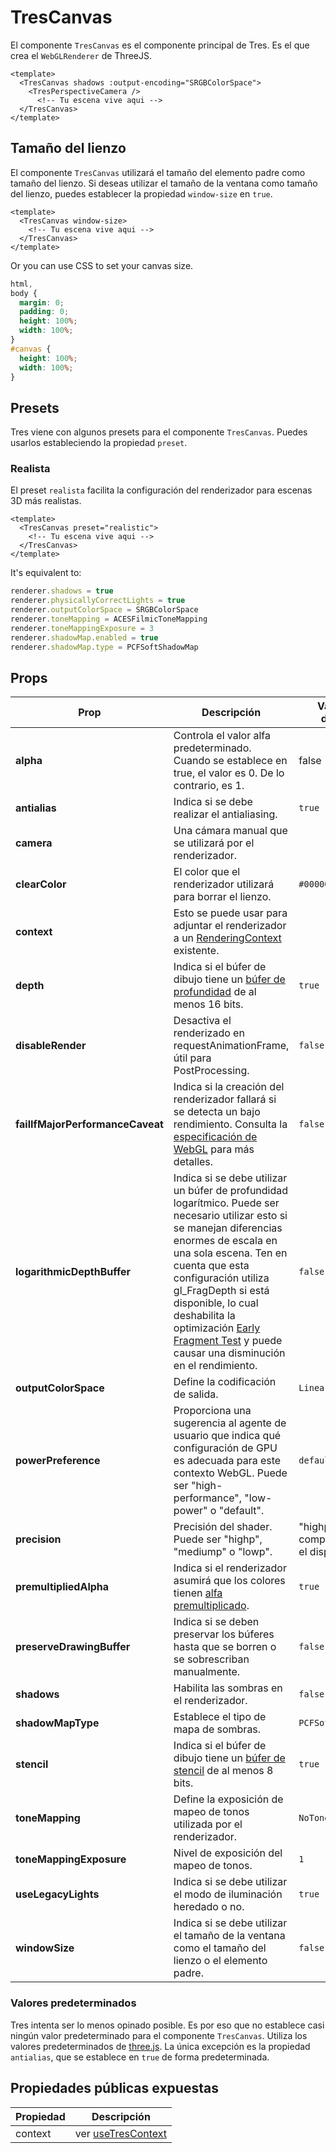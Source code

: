# TresCanvas

El componente `TresCanvas` es el componente principal de Tres. Es el que crea el `WebGLRenderer` de ThreeJS.

```vue{2,5}
<template>
  <TresCanvas shadows :output-encoding="SRGBColorSpace">
    <TresPerspectiveCamera />
      <!-- Tu escena vive aqui -->
  </TresCanvas>
</template>
```

## Tamaño del lienzo

El componente `TresCanvas` utilizará el tamaño del elemento padre como tamaño del lienzo. Si deseas utilizar el tamaño de la ventana como tamaño del lienzo, puedes establecer la propiedad `window-size` en `true`.

```vue
<template>
  <TresCanvas window-size>
    <!-- Tu escena vive aqui -->
  </TresCanvas>
</template>
```

Or you can use CSS to set your canvas size.

```css
html,
body {
  margin: 0;
  padding: 0;
  height: 100%;
  width: 100%;
}
#canvas {
  height: 100%;
  width: 100%;
}
```

## Presets

Tres viene con algunos presets para el componente `TresCanvas`. Puedes usarlos estableciendo la propiedad `preset`.

### Realista

El preset `realista` facilita la configuración del renderizador para escenas 3D más realistas.

```vue
<template>
  <TresCanvas preset="realistic">
    <!-- Tu escena vive aqui -->
  </TresCanvas>
</template>
```

It's equivalent to:

```ts
renderer.shadows = true
renderer.physicallyCorrectLights = true
renderer.outputColorSpace = SRGBColorSpace
renderer.toneMapping = ACESFilmicToneMapping
renderer.toneMappingExposure = 3
renderer.shadowMap.enabled = true
renderer.shadowMap.type = PCFSoftShadowMap
```

## Props

| Prop | Descripción | Valor por defecto |
| ---- | ---- | --- |
| **alpha** | Controla el valor alfa predeterminado. Cuando se establece en true, el valor es 0. De lo contrario, es 1. | false |
| **antialias** | Indica si se debe realizar el antialiasing. | `true` |
| **camera** | Una cámara manual que se utilizará por el renderizador. | |
| **clearColor** | El color que el renderizador utilizará para borrar el lienzo. | `#000000` |
| **context** | Esto se puede usar para adjuntar el renderizador a un [RenderingContext](https://developer.mozilla.org/en-US/docs/Web/API/WebGLRenderingContext) existente. | |
| **depth** | Indica si el búfer de dibujo tiene un [búfer de profundidad](https://en.wikipedia.org/wiki/Z-buffering) de al menos 16 bits. | `true` |
| **disableRender** | Desactiva el renderizado en requestAnimationFrame, útil para PostProcessing. | `false` |
| **failIfMajorPerformanceCaveat** | Indica si la creación del renderizador fallará si se detecta un bajo rendimiento. Consulta la [especificación de WebGL](https://registry.khronos.org/webgl/specs/latest/1.0/#5.2) para más detalles. | `false` |
| **logarithmicDepthBuffer** | Indica si se debe utilizar un búfer de profundidad logarítmico. Puede ser necesario utilizar esto si se manejan diferencias enormes de escala en una sola escena. Ten en cuenta que esta configuración utiliza gl_FragDepth si está disponible, lo cual deshabilita la optimización [Early Fragment Test](https://www.khronos.org/opengl/wiki/Early_Fragment_Test) y puede causar una disminución en el rendimiento. | `false` |
| **outputColorSpace** | Define la codificación de salida. | `LinearEncoding` |
| **powerPreference** | Proporciona una sugerencia al agente de usuario que indica qué configuración de GPU es adecuada para este contexto WebGL. Puede ser "high-performance", "low-power" o "default". | `default` |
| **precision** | Precisión del shader. Puede ser "highp", "mediump" o "lowp". | "highp" si es compatible con el dispositivo |
| **premultipliedAlpha** | Indica si el renderizador asumirá que los colores tienen [alfa premultiplicado](https://en.wikipedia.org/wiki/Glossary_of_computer_graphics#premultiplied_alpha). | `true` |
| **preserveDrawingBuffer** | Indica si se deben preservar los búferes hasta que se borren o se sobrescriban manualmente. | `false` |
| **shadows** | Habilita las sombras en el renderizador. | `false` |
| **shadowMapType** | Establece el tipo de mapa de sombras. | `PCFSoftShadowMap` |
| **stencil** | Indica si el búfer de dibujo tiene un [búfer de stencil](https://en.wikipedia.org/wiki/Stencil_buffer) de al menos 8 bits. | `true` |
| **toneMapping** | Define la exposición de mapeo de tonos utilizada por el renderizador. | `NoToneMapping` |
| **toneMappingExposure** | Nivel de exposición del mapeo de tonos. | `1` |
| **useLegacyLights** | Indica si se debe utilizar el modo de iluminación heredado o no. | `true` |
| **windowSize** | Indica si se debe utilizar el tamaño de la ventana como el tamaño del lienzo o el elemento padre. | `false` |

### Valores predeterminados

Tres intenta ser lo menos opinado posible. Es por eso que no establece casi ningún valor predeterminado para el componente `TresCanvas`. Utiliza los valores predeterminados de [three.js](https://threejs.org/). La única excepción es la propiedad `antialias`, que se establece en `true` de forma predeterminada.

## Propiedades públicas expuestas

| Propiedad | Descripción |
| ---- | ---- |
| context | ver [useTresContext](composables#usetrescontext) |
